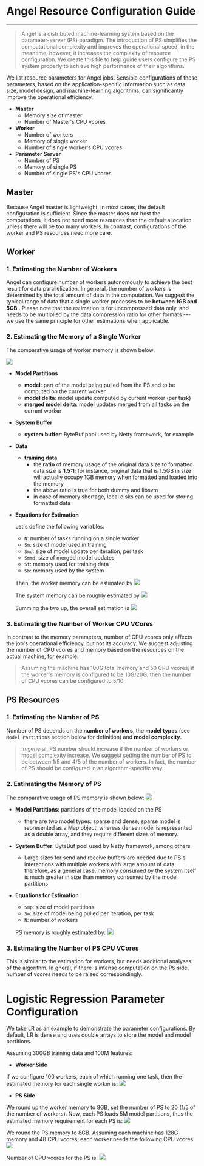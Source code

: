 # Angel Resource Configuration Guide

---

> Angel is a distributed machine-learning system based on the parameter-server (PS) paradigm. The introduction of PS simplifies the computational complexity and improves the operational speed; in the meantime, however, it increases the complexity of resource configuration. We create this file to help guide users configure the PS system properly to achieve high performance of their algorithms. 

We list resource parameters for Angel jobs. Sensible configurations of these parameters, based on the application-specific information such as data size, model design, and machine-learning algorithms, can significantly improve the operational efficiency.

* **Master**
	* Memory size of master
	* Number of Master's CPU vcores
* **Worker**
	* Number of workers
	* Memory of single worker
	* Number of single worker's CPU vcores
* **Parameter Server**
	* Number of PS
	* Memory of single PS
	* Number of single PS's CPU vcores


## Master

Because Angel master is lightweight, in most cases, the default configuration is sufficient. Since the master does not host the computations, it does not need more resources than the default allocation unless there will be too many workers. In contrast, configurations of the worker and PS resources need more care. 


## Worker 

### 1. **Estimating the Number of Workers**

Angel can configure number of workers autonomously to achieve the best result for data parallelization. In general, the number of workers is determined by the total amount of data in the computation. We suggest the typical range of data that a single worker processes to be **between 1GB and 5GB** . Please note that the estimation is for uncompressed data only, and needs to be multiplied by the data compression ratio for other formats --- we use the same principle for other estimations when applicable.

### 2. **Estimating the Memory of a Single Worker**

The comparative usage of worker memory is shown below:

![][1]
 
* **Model Partitions** 
	- **model**: part of the model being pulled from the PS and to be computed on the current worker
	- **model delta**: model update computed by current worker (per task)
	- **merged model delta**: model updates merged from all tasks on the current worker
* **System Buffer**
	- **system buffer**: ByteBuf pool used by Netty framework, for example

* **Data**
	- **training data**
		- the **ratio** of memory usage of the original data size to formatted data size is **1.5:1**; for instance, original data that is 1.5GB in size will actually occupy 1GB memory when formatted and loaded into the memory
		- the above ratio is true for both dummy and libsvm
		- in case of memory shortage, local disks can be used for storing formatted data

* **Equations for Estimation**  

	Let's define the following variables:

	* `N`: number of tasks running on a single worker
	* `Sm`: size of model used in training
	* `Smd`: size of model update per iteration, per task
	* `Smmd`: size of merged model updates
	* `St`: memory used for training data
	* `Sb`: memory used by the system

	Then, the worker memory can be estimated by 
    ![][3]

	The system memory can be roughly estimated by 
    ![][4]

	Summing the two up, the overall estimation is
    ![][5]

### 3. **Estimating the Number of Worker CPU VCores**
In contrast to the memory parameters, number of CPU vcores only affects the job's operational efficiency, but not its accuracy.  We suggest adjusting the number of CPU vcores and memory based on the resources on the actual machine, for example: 

> Assuming the machine has 100G total memory and 50 CPU vcores; if the worker's memory is configured to be 10G/20G, then the number of CPU vcores can be configured to 5/10

## **PS Resources**

### 1. Estimating the Number of PS

Number of PS depends on the **number of workers**, the **model types** (see `Model Partitions` section below for definition) and **model complexity**. 

> In general, PS number should increase if the number of workers or model complexity increase. We suggest setting the number of PS to be between 1/5 and 4/5 of the number of workers. In fact, the number of PS should be configured in an algorithm-specific way.  

### 2. Estimating the Memory of PS

The comparative usage of PS memory is shown below: 
	![][2]
 
- **Model Partitions**: partitions of the model loaded on the PS

	* there are two model types: sparse and dense; sparse model is represented as a Map object, whereas dense model is represented as a double array, and they require different sizes of memory.
	
- **System Buffer**: ByteBuf pool used by Netty framework, among others

	* Large sizes for send and receive buffers are needed due to PS's interactions with multiple workers with large amount of data; therefore, as a general case, memory consumed by the system itself is much greater in size than memory consumed by the model partitions


- **Equations for Estimation**

	* `Smp`: size of model partitions 
	* `Sw`: size of model being pulled per iteration, per task
	* `N`: number of workers

	PS memory is roughly estimated by:
    ![][6]

### 3. Estimating the Number of PS CPU VCores

This is similar to the estimation for workers, but needs additional analyses of the algorithm. In gneral, if there is intense computation on the PS side, number of vcores needs to be raised correspondingly. 

# Logistic Regression Parameter Configuration

We take LR as an example to demonstrate the parameter configurations. By default, LR is dense and uses double arrays to store the model and model partitions.  

Assuming 300GB training data and 100M features: 

* **Worker Side**

If we configure 100 workers, each of which running one task, then the estimated memory for each single worker is:
![][7]

* **PS Side**

We round up the worker memory to 8GB, set the number of PS to 20 (1/5 of the number of workers). Now, each PS loads 5M model partitions, thus the estimated memory requirement for each PS is: 
![][8]

We round the PS memory to 8GB. Assuming each machine has 128G memory and 48 CPU vcores, each worker needs the following CPU vcores:
![][9]

Number of CPU vcores for the PS is:
![][10]

 [1]: ../img/worker_memory.png
 [2]: ../img/ps_memory.png
 [3]: ../img/rcg_formula1.png
 [4]: ../img/rcg_formula2.png
 [5]: ../img/rcg_formula3.png
 [6]: ../img/rcg_formula4.png
 [7]: ../img/rcg_formula5.png
 [8]: ../img/rcg_formula6.png
 [9]: ../img/rcg_formula7.png
 [10]: ../img/rcg_formula8.png